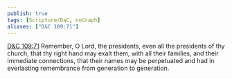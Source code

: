 ```yaml
---
publish: true
tags: [Scripture/DaC, noGraph]
aliases: ["D&C 109:71"]
---
```

[D&C 109:71](https://churchofjesuschrist.org/study/scriptures/dc-testament/dc/109?lang=eng&id=p71#p71) Remember, O Lord, the presidents, even all the presidents of thy church, that thy right hand may exalt them, with all their families, and their immediate connections, that their names may be perpetuated and had in everlasting remembrance from generation to generation.
